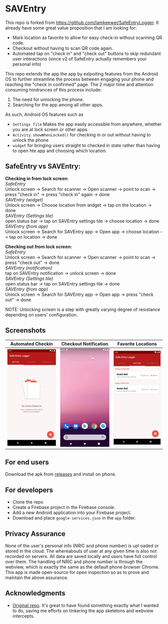# SAVEntry
This repo is forked from https://github.com/lamkeewei/SafeEntryLogger. It already have some great value proposition that I am looking for:  
- Mark location as favorite to allow for easy check-in without scanning QR code.
- Checkout without having to scan QR code again.
- Automated tap on "check in" and "check out" buttons to skip redundant user interactions (since v2 of SafeEntry actually remembers your personal info)

This repo extends the app the app by exlpoiting features from the Android OS to further streamline the process between engaging your phone and reaching the "check in confirmed" page. The 2 major time and attention consuming hindrances of this process include:
1. The need for unlocking the phone. 
2. Searching for the app among all other apps.  

As such, Android OS features such as   
- `Settings Tile` Makes the app easily accessible from anywhere, whether you are at lock screen or other apps.   
- `Activity.showWhenLocked()` for checking in or out without having to unlock the phone  
- `widget` for bringing users straight to checked in state rather than having to open hte app and choosing which location.   

## SafeEntry vs SAVEntry:

**Checking in from lock screen**:    
_SafeEntry_    
Unlock screen -> Search for scanner -> Open scanner -> point to scan -> press "check in" -> press "check in" again -> done   
_SAVEntry (widget)_  
Unlock screen -> Choose location from widget -> tap on the location -> done  
_SAVEntry (Settings tile)_  
open status bar -> tap on SAVEntry settings tile -> choose location -> done  
_SAVEntry (from app)_  
Unlock screen -> Search for SAVEntry app -> Open app -> choose location -> tap on location -> done  

**Checking out from lock screen:**  
_SafeEntry_  
Unlock screen -> Search for scanner -> Open scanner -> point to scan -> press "check out" -> done  
_SAVEntry (notification)_  
tap on SAVEntry notification -> unlock screen -> done  
_SAVEntry (Settings tile)_  
open status bar -> tap on SAVEntry settings tile -> done  
_SAVEntry (from app)_  
Unlock screen -> Search for SAVEntry app -> Open app -> press "check out" -> done  

NOTE: Unlocking screen is a step with greatly varying degree of resistance depending on users' configuration. 

## Screenshots 
| Automated Checkin | Checkout Notification | Favorite Locations |
| ----------- | ----------- | --- |
| <img src="screenshots/checkin.gif" width=256 /> | <img src="screenshots/checkout.gif" width=256 /> | <img src="screenshots/favorite.gif" width=256 /> |

## For end users
Download the apk from [releases](https://github.com/IzHoBX/SAVEntry/releases) and install on phone.

## For developers
- Clone the repo  
- Create a Firebase project in the Firebase console. 
- Add a new Android application into your Firebase project. 
- Download and place `google-services.json` in the `app` folder.

## Privacy Assurance
None of the user's personal info (NRIC and phone number) is upl oaded or stored in the cloud. The whereabouts of user at any given time is also not recorded on servers. All data are saved locally and users have full control over them. The handling of NRIC and phone number is through the webview, which is exactly the same as the default phone browser Chrome. 
This app is made open-source for open inspection so as to prove and maintain the above assurance. 

## Acknowledgments
- [Original repo](https://github.com/lamkeewei/SafeEntryLogger). It's great to have found something exactly what I wanted to do, saving me efforts on tinkering the app skeletons and webview intercepts.  
